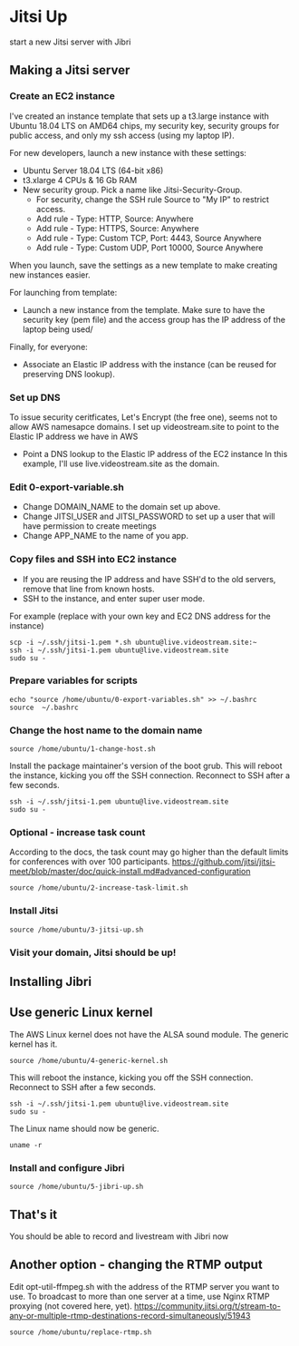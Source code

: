 # Jitsi Up
start a new Jitsi server with Jibri

## Making a Jitsi server

### Create an EC2 instance
I've created an instance template that sets up a
t3.large instance with Ubuntu 18.04 LTS on AMD64 chips,
my security key, security groups for public access,
and only my ssh access (using my laptop IP).

For new developers, launch a new instance with these settings:
- Ubuntu Server 18.04 LTS (64-bit x86)
- t3.xlarge 4 CPUs & 16 Gb RAM
- New security group. Pick a name like Jitsi-Security-Group.
  - For security, change the SSH rule Source to "My IP" to restrict access.
  - Add rule - Type: HTTP, Source: Anywhere
  - Add rule - Type: HTTPS, Source: Anywhere
  - Add rule - Type: Custom TCP, Port: 4443, Source Anywhere
  - Add rule - Type: Custom UDP, Port 10000, Source Anywhere

When you launch, save the settings as a new template to make creating new instances easier.

For launching from template:
- Launch a new instance from the template.
  Make sure to have the security key (pem file)
  and the access group has the IP address of the laptop being used/

Finally, for everyone:
- Associate an Elastic IP address with the instance
  (can be reused for preserving DNS lookup).

### Set up DNS
To issue security ceritficates, Let's Encrypt (the free one),
seems not to allow AWS namesapce domains. I set up videostream.site
to point to the Elastic IP address we have in AWS
- Point a DNS lookup to the Elastic IP address of the EC2 instance
In this example, I'll use live.videostream.site as the domain.

### Edit 0-export-variable.sh
- Change DOMAIN_NAME to the domain set up above.
- Change JITSI_USER and JITSI_PASSWORD to set up a user that will have permission to create meetings
- Change APP_NAME to the name of you app.

### Copy files and SSH into EC2 instance
- If you are reusing the IP address and have SSH'd to the old servers, remove
 that line from known hosts.
- SSH to the instance, and enter super user mode.

For example (replace with your own key and EC2 DNS address for the instance)
```
scp -i ~/.ssh/jitsi-1.pem *.sh ubuntu@live.videostream.site:~
ssh -i ~/.ssh/jitsi-1.pem ubuntu@live.videostream.site
sudo su -
```

### Prepare variables for scripts
```
echo "source /home/ubuntu/0-export-variables.sh" >> ~/.bashrc
source  ~/.bashrc
```

### Change the host name to the domain name
```
source /home/ubuntu/1-change-host.sh
```
Install the package maintainer's version of the boot grub.
This will reboot the instance, kicking you off the SSH connection.
Reconnect to SSH after a few seconds.
```
ssh -i ~/.ssh/jitsi-1.pem ubuntu@live.videostream.site
sudo su -
```

### Optional - increase task count
According to the docs, the task count may go higher than the default limits
for conferences with over 100 participants.
https://github.com/jitsi/jitsi-meet/blob/master/doc/quick-install.md#advanced-configuration
```
source /home/ubuntu/2-increase-task-limit.sh
```
### Install Jitsi
```
source /home/ubuntu/3-jitsi-up.sh
```

### Visit your domain, Jitsi should be up!


## Installing Jibri

## Use generic Linux kernel
The AWS Linux kernel does not have the ALSA sound module.
The generic kernel has it.
```
source /home/ubuntu/4-generic-kernel.sh
```

This will reboot the instance, kicking you off the SSH connection.
Reconnect to SSH after a few seconds.
```
ssh -i ~/.ssh/jitsi-1.pem ubuntu@live.videostream.site
sudo su -
```
The Linux name should now be generic.
```
uname -r
```

### Install and configure Jibri
```
source /home/ubuntu/5-jibri-up.sh
```

## That's it
 You should be able to record and livestream with Jibri now

## Another option - changing the RTMP output
Edit opt-util-ffmpeg.sh with the address of the RTMP server you want to use.
To broadcast to more than one server at a time, use Nginx RTMP proxying (not covered here, yet).
https://community.jitsi.org/t/stream-to-any-or-multiple-rtmp-destinations-record-simultaneously/51943
```
source /home/ubuntu/replace-rtmp.sh
```
